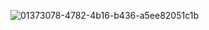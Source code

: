 ![01373078-4782-4b16-b436-a5ee82051c1b](https://github.com/Paz1Ws/ChatFlutter/assets/142619752/ef7f29be-6bf5-40bb-8282-bdea21e9b55a)
